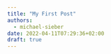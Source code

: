 ```yaml
---
title: "My First Post"
authors:
  - michael-sieber
date: 2022-04-11T07:29:36+02:00
draft: true
---
```


